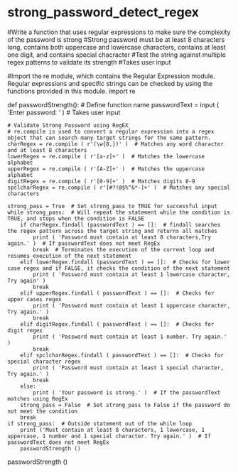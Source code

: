# strong_password_detect_regex

#Write a function that uses regular expressions to make sure the complexity of the password is strong
#Strong password must be at least 8 characters long, contains both uppercase and lowercase characters, contains at least one digit, and contains special chacracter
#Test the string against multiple regex patterns to validate its strength
#Takes user input

#Import the re module, which contains the Regular Expression module. Regular expressions and specific strings can be checked by using the functions provided in this module.
import re

def passwordStrength():  # Define function name
    passwordText = input ( 'Enter password: ' )  # Takes user input

    # Validate Strong Password using RegEX
    # re.compile is used to convert a regular expression into a regex object that can search many target strings for the same pattern.
    charRegex = re.compile ( r'(\w{8,})' )  # Matches any word character and at least 8 characters
    lowerRegex = re.compile ( r'[a-z]+' )  # Matches the lowercase alphabet
    upperRegex = re.compile ( r'[A-Z]+' )  # Matches the uppercase alphabet
    digitRegex = re.compile ( r'[0-9]+' )  # Matches digits 0-9
    spclcharRegex = re.compile ( r'[#?!@$%^&*-]+' )  # Matches any special characters

    strong_pass = True  # Set strong_pass to TRUE for successful input
    while strong_pass:  # Will repeat the statement while the condition is TRUE, and stops when the condition is FALSE
        if charRegex.findall (passwordText ) == []:  # findall searches the regex pattern across the target string and returns all matches
            print ( 'Password must contain at least 8 characters,Try again.' )  # If passwordText does not meet RegEx
            break  # Terminates the execution of the current loop and resumes execution of the next statement
        elif lowerRegex.findall (passwordText ) == []:  # Checks for lower case regex and if FALSE, it checks the condition of the next statement
            print ( 'Password must contain at least 1 lowercase character, Try again' )
            break
        elif upperRegex.findall ( passwordText ) == []:  # Checks for upper cases regex
            print ( 'Password must contain at least 1 uppercase character, Try again.' )
            break
        elif digitRegex.findall ( passwordText ) == []:  # Checks for digit regex
            print ( 'Password must contain at least 1 number. Try again.' )
            break
        elif spclcharRegex.findall ( passwordText ) == []:  # Checks for special character regex
            print ( 'Password must contain at least 1 special character, Try again.' )
            break
        else:
            print ( 'Your password is strong.' )  # If the passwordText matches using RegEx
        strong_pass = False  # Set strong_pass to False if the password do not meet the condition
        break
    if strong_pass:  # Outside statement out of the while loop
        print ('Must contain at least 8 characters, 1 lowercase, 1 uppercase, 1 number and 1 special character. Try again.' )  # If passwordText does not meet RegEx
        passwordStrength ()
passwordStrength ()


